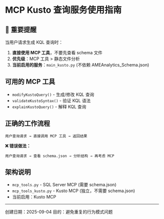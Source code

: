 # MCP Kusto 查询服务使用指南

## 🚨 重要提醒

当用户请求生成 KQL 查询时：

1. **直接使用 MCP 工具**，不要先查看 schema 文件
2. **优先级**：MCP 工具 > 静态文件分析
3. **当前启用的服务**：`main_kusto.py` (不依赖 AMEAnalytics_Schema.json)

## 可用的 MCP 工具

- `modifyKustoQuery()` - 生成/修改 KQL 查询
- `validateKustoSyntax()` - 验证 KQL 语法
- `explainKustoQuery()` - 解释 KQL 查询

## 正确的工作流程

```
用户查询请求 → 直接调用 MCP 工具 → 返回结果
```

**❌ 错误做法：**
```
用户查询请求 → 查看 schema.json → 分析结构 → 再考虑 MCP
```

## 架构说明

- `mcp_tools.py` - SQL Server MCP (需要 schema.json)
- `mcp_tools_kusto.py` - Kusto MCP (独立，不需要 schema.json)
- 当前启用：Kusto MCP

---
创建日期：2025-09-04
目的：避免重复的行为模式问题

